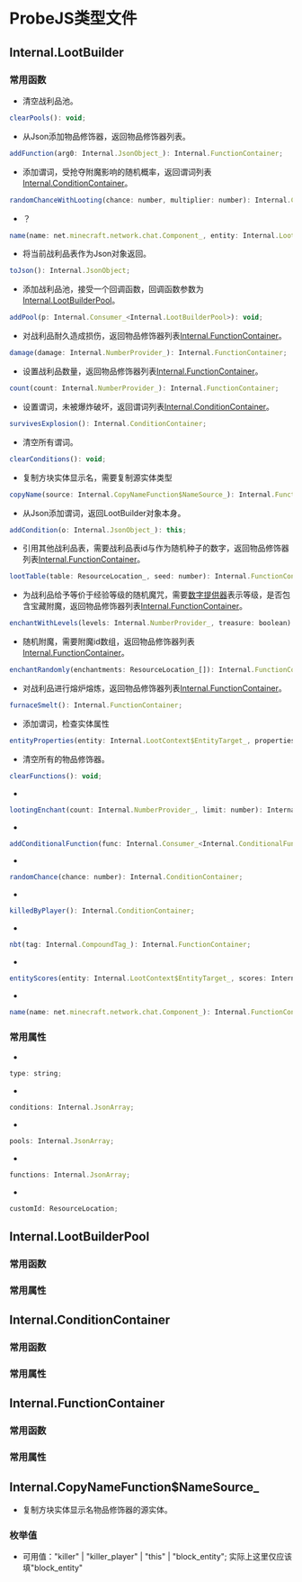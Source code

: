 # ProbeJS类型文件

## Internal.LootBuilder

### 常用函数

- 清空战利品池。

```js
clearPools(): void;
```

- 从Json添加物品修饰器，返回物品修饰器列表。

```js
addFunction(arg0: Internal.JsonObject_): Internal.FunctionContainer;
```

- 添加谓词，受抢夺附魔影响的随机概率，返回谓词列表[Internal.ConditionContainer](ProbeJSClassFlie.md#internalconditioncontainer)。

```js
randomChanceWithLooting(chance: number, multiplier: number): Internal.ConditionContainer;
```

- ？

```js
name(name: net.minecraft.network.chat.Component_, entity: Internal.LootContext$EntityTarget_): Internal.FunctionContainer;
```

- 将当前战利品表作为Json对象返回。

```js
toJson(): Internal.JsonObject;
```

- 添加战利品池，接受一个回调函数，回调函数参数为[Internal.LootBuilderPool](ProbeJSClassFlie.md#internallootbuilderpool)。

```js
addPool(p: Internal.Consumer_<Internal.LootBuilderPool>): void;
```

- 对战利品耐久造成损伤，返回物品修饰器列表[Internal.FunctionContainer](ProbeJSClassFlie.md#internalfunctioncontainer)。

```js
damage(damage: Internal.NumberProvider_): Internal.FunctionContainer;
```

- 设置战利品数量，返回物品修饰器列表[Internal.FunctionContainer](ProbeJSClassFlie.md#internalfunctioncontainer)。

```js
count(count: Internal.NumberProvider_): Internal.FunctionContainer;
```

- 设置谓词，未被爆炸破坏，返回谓词列表[Internal.ConditionContainer](ProbeJSClassFlie.md#internalconditioncontainer)。

```js
survivesExplosion(): Internal.ConditionContainer;
```

- 清空所有谓词。

```js
clearConditions(): void;
```

- 复制方块实体显示名，需要复制源实体类型

```js
copyName(source: Internal.CopyNameFunction$NameSource_): Internal.FunctionContainer;
```

- 从Json添加谓词，返回LootBuilder对象本身。

```js
addCondition(o: Internal.JsonObject_): this;
```

- 引用其他战利品表，需要战利品表id与作为随机种子的数字，返回物品修饰器列表[Internal.FunctionContainer](ProbeJSClassFlie.md#internalfunctioncontainer)。

```js
lootTable(table: ResourceLocation_, seed: number): Internal.FunctionContainer;
```

- 为战利品给予等价于经验等级的随机魔咒，需要[数字提供器](../../MiscellaneousKnowledge/NumberProvider.md)表示等级，是否包含宝藏附魔，返回物品修饰器列表[Internal.FunctionContainer](ProbeJSClassFlie.md#internalfunctioncontainer)。

```js
enchantWithLevels(levels: Internal.NumberProvider_, treasure: boolean): Internal.FunctionContainer;
```

- 随机附魔，需要附魔id数组，返回物品修饰器列表[Internal.FunctionContainer](ProbeJSClassFlie.md#internalfunctioncontainer)。

```js
enchantRandomly(enchantments: ResourceLocation_[]): Internal.FunctionContainer;
```

- 对战利品进行熔炉熔炼，返回物品修饰器列表[Internal.FunctionContainer](ProbeJSClassFlie.md#internalfunctioncontainer)。

```js
furnaceSmelt(): Internal.FunctionContainer;
```

- 添加谓词，检查实体属性

```js
entityProperties(entity: Internal.LootContext$EntityTarget_, properties: Internal.JsonObject_): Internal.ConditionContainer;
```

- 清空所有的物品修饰器。

```js
clearFunctions(): void;
```

- 

```js
lootingEnchant(count: Internal.NumberProvider_, limit: number): Internal.FunctionContainer;
```

- 

```js
addConditionalFunction(func: Internal.Consumer_<Internal.ConditionalFunction>): Internal.FunctionContainer;
```

- 

```js
randomChance(chance: number): Internal.ConditionContainer;
```

- 

```js
killedByPlayer(): Internal.ConditionContainer;
```

- 

```js
nbt(tag: Internal.CompoundTag_): Internal.FunctionContainer;
```

- 

```js
entityScores(entity: Internal.LootContext$EntityTarget_, scores: Internal.Map_<string, any>): Internal.ConditionContainer;
```

- 

```js
name(name: net.minecraft.network.chat.Component_): Internal.FunctionContainer;
```

### 常用属性

-

```js
type: string;
```

-

```js
conditions: Internal.JsonArray;
```

-

```js
pools: Internal.JsonArray;
```

-

```js
functions: Internal.JsonArray;
```

-

```js
customId: ResourceLocation;
```  

## Internal.LootBuilderPool

### 常用函数

### 常用属性

## Internal.ConditionContainer

### 常用函数

### 常用属性

## Internal.FunctionContainer

### 常用函数

### 常用属性

## Internal.CopyNameFunction$NameSource_

- 复制方块实体显示名物品修饰器的源实体。

### 枚举值

- 可用值："killer" | "killer_player" | "this" | "block_entity"; 实际上这里仅应该填"block_entity"
